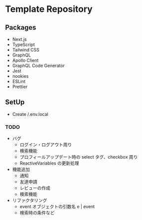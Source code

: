 # Template Repository

## Packages

- Next.js
- TypeScript
- Tailwind CSS
- GraphQL
- Apollo Client
- GraphQL Code Generator
- Jest
- nookies
- ESLint
- Prettier

## SetUp

- Create /.env.local

### TODO

- バグ
  - ログイン・ログアウト周り
  - 検索機能
  - プロフィールアップデート時の select タグ、checkbox 周り
  - ReactiveVariables の更新処理
- 機能追加
  - 通知
  - 友達申請
  - レビューの作成
  - 検索機能
- リファクタリング
  - event オブジェクトの引数名 e | event
  - 検索時の条件など
